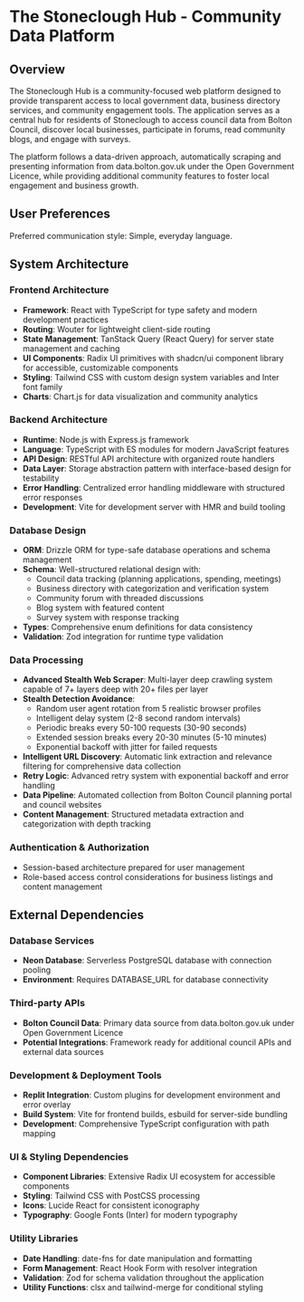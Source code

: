 # The Stoneclough Hub - Community Data Platform

## Overview

The Stoneclough Hub is a community-focused web platform designed to provide transparent access to local government data, business directory services, and community engagement tools. The application serves as a central hub for residents of Stoneclough to access council data from Bolton Council, discover local businesses, participate in forums, read community blogs, and engage with surveys.

The platform follows a data-driven approach, automatically scraping and presenting information from data.bolton.gov.uk under the Open Government Licence, while providing additional community features to foster local engagement and business growth.

## User Preferences

Preferred communication style: Simple, everyday language.

## System Architecture

### Frontend Architecture
- **Framework**: React with TypeScript for type safety and modern development practices
- **Routing**: Wouter for lightweight client-side routing
- **State Management**: TanStack Query (React Query) for server state management and caching
- **UI Components**: Radix UI primitives with shadcn/ui component library for accessible, customizable components
- **Styling**: Tailwind CSS with custom design system variables and Inter font family
- **Charts**: Chart.js for data visualization and community analytics

### Backend Architecture
- **Runtime**: Node.js with Express.js framework
- **Language**: TypeScript with ES modules for modern JavaScript features
- **API Design**: RESTful API architecture with organized route handlers
- **Data Layer**: Storage abstraction pattern with interface-based design for testability
- **Error Handling**: Centralized error handling middleware with structured error responses
- **Development**: Vite for development server with HMR and build tooling

### Database Design
- **ORM**: Drizzle ORM for type-safe database operations and schema management
- **Schema**: Well-structured relational design with:
  - Council data tracking (planning applications, spending, meetings)
  - Business directory with categorization and verification system
  - Community forum with threaded discussions
  - Blog system with featured content
  - Survey system with response tracking
- **Types**: Comprehensive enum definitions for data consistency
- **Validation**: Zod integration for runtime type validation

### Data Processing
- **Advanced Stealth Web Scraper**: Multi-layer deep crawling system capable of 7+ layers deep with 20+ files per layer
- **Stealth Detection Avoidance**: 
  - Random user agent rotation from 5 realistic browser profiles
  - Intelligent delay system (2-8 second random intervals)
  - Periodic breaks every 50-100 requests (30-90 seconds)
  - Extended session breaks every 20-30 minutes (5-10 minutes)
  - Exponential backoff with jitter for failed requests
- **Intelligent URL Discovery**: Automatic link extraction and relevance filtering for comprehensive data collection
- **Retry Logic**: Advanced retry system with exponential backoff and error handling
- **Data Pipeline**: Automated collection from Bolton Council planning portal and council websites
- **Content Management**: Structured metadata extraction and categorization with depth tracking

### Authentication & Authorization
- Session-based architecture prepared for user management
- Role-based access control considerations for business listings and content management

## External Dependencies

### Database Services
- **Neon Database**: Serverless PostgreSQL database with connection pooling
- **Environment**: Requires DATABASE_URL for database connectivity

### Third-party APIs
- **Bolton Council Data**: Primary data source from data.bolton.gov.uk under Open Government Licence
- **Potential Integrations**: Framework ready for additional council APIs and external data sources

### Development & Deployment Tools
- **Replit Integration**: Custom plugins for development environment and error overlay
- **Build System**: Vite for frontend builds, esbuild for server-side bundling
- **Development**: Comprehensive TypeScript configuration with path mapping

### UI & Styling Dependencies
- **Component Libraries**: Extensive Radix UI ecosystem for accessible components
- **Styling**: Tailwind CSS with PostCSS processing
- **Icons**: Lucide React for consistent iconography
- **Typography**: Google Fonts (Inter) for modern typography

### Utility Libraries
- **Date Handling**: date-fns for date manipulation and formatting
- **Form Management**: React Hook Form with resolver integration
- **Validation**: Zod for schema validation throughout the application
- **Utility Functions**: clsx and tailwind-merge for conditional styling